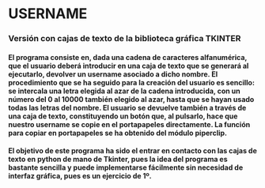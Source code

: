 # USERNAME

### Versión con cajas de texto de la biblioteca gráfica **TKINTER**

#### El programa consiste en, dada una cadena de caracteres alfanumérica, que el usuario deberá introducir en una caja de texto que se generará al ejecutarlo, devolver un username asociado a dicho nombre. El procedimiento que se ha seguido para la creación del usuario es sencillo: se intercala una letra elegida al azar de la cadena introducida, con un número del 0 al 10000 también elegido al azar, hasta que se hayan usado todas las letras del nombre. El usuario se devuelve también a través de una caja de texto, constituyendo un botón que, al pulsarlo, hace que nuestro username se copie en el portapapeles directamente. La función para copiar en portapapeles se ha obtenido del módulo **piperclip**.

#### El objetivo de este programa ha sido el entrar en contacto con las cajas de texto en python de mano de **Tkinter**, pues la idea del programa es bastante sencilla y puede implementarse fácilmente sin necesidad de interfaz gráfica, pues es un ejercicio de 1º. 
